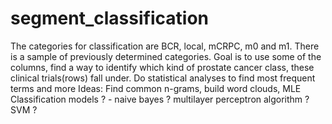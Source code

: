 # segment_classification

The categories for classification are BCR, local, mCRPC, m0 and m1.
There is a sample of previously determined categories.
Goal is to use some of the columns, find a way to identify which kind of prostate cancer class, these clinical trials(rows) fall under.
Do statistical analyses to find most frequent terms and more
Ideas: Find common n-grams, build word clouds, MLE
Classification models ? - naive bayes ? multilayer perceptron algorithm ? SVM ? 
